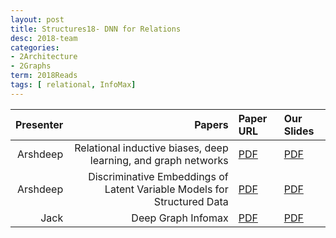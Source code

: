 ```yaml
---
layout: post
title: Structures18- DNN for Relations
desc: 2018-team
categories:
- 2Architecture
- 2Graphs
term: 2018Reads
tags: [ relational, InfoMax]
---
```



| Presenter | Papers | Paper URL| Our Slides |
| -----: | ---------------------------: | :----- | :----- |
|  Arshdeep| Relational inductive biases, deep learning, and graph networks  | [PDF](https://arxiv.org/abs/1806.01261) |  [PDF]({{site.baseurl}}/MoreTalksTeam18/Arsh18-relationBias.pdf) | 
|  Arshdeep|  Discriminative Embeddings of Latent Variable Models for Structured Data | [PDF](https://arxiv.org/abs/1603.05629) |  [PDF]({{site.baseurl}}/MoreTalksTeam18/Arsh18-structure2vec.pdf) | 
|  Jack| Deep Graph Infomax | [PDF](https://openreview.net/forum?id=rklz9iAcKQ) |  [PDF]({{site.baseurl}}/MoreTalksTeam18/20181009-Jack-DeepGraphInfomax.pdf) | 

